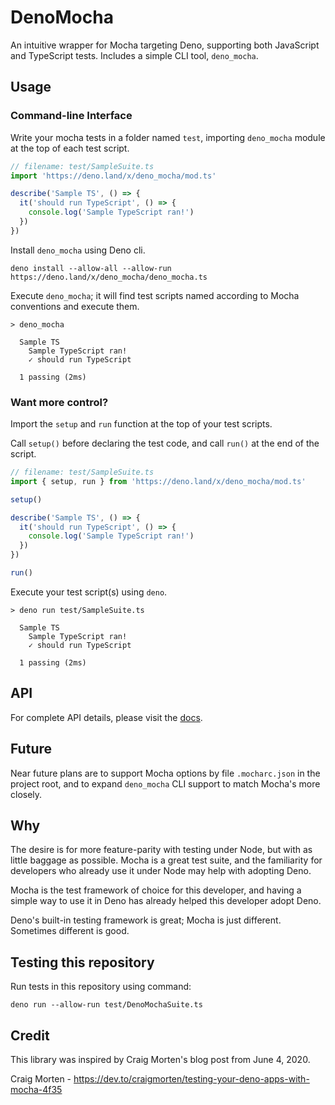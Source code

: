 # DenoMocha

An intuitive wrapper for Mocha targeting Deno, supporting both JavaScript and TypeScript tests. Includes a simple CLI tool, `deno_mocha`.

## Usage

### Command-line Interface

Write your mocha tests in a folder named `test`, importing `deno_mocha` module at the top of each test script.
```TypeScript
// filename: test/SampleSuite.ts
import 'https://deno.land/x/deno_mocha/mod.ts'

describe('Sample TS', () => {
  it('should run TypeScript', () => {
    console.log('Sample TypeScript ran!')
  })
})
```

Install `deno_mocha` using Deno cli.
```shell
deno install --allow-all --allow-run https://deno.land/x/deno_mocha/deno_mocha.ts
```

Execute `deno_mocha`; it will find test scripts named according to Mocha conventions and execute them.
```shell
> deno_mocha

  Sample TS
    Sample TypeScript ran!
    ✓ should run TypeScript

  1 passing (2ms)
```

### Want more control?

Import the `setup` and `run` function at the top of your test scripts.

Call `setup()` before declaring the test code, and call `run()` at the end of the script.
```TypeScript
// filename: test/SampleSuite.ts
import { setup, run } from 'https://deno.land/x/deno_mocha/mod.ts'

setup()

describe('Sample TS', () => {
  it('should run TypeScript', () => {
    console.log('Sample TypeScript ran!')
  })
})

run()
```

Execute your test script(s) using `deno`.
```shell
> deno run test/SampleSuite.ts

  Sample TS
    Sample TypeScript ran!
    ✓ should run TypeScript

  1 passing (2ms)
```

## API

For complete API details, please visit the [docs](https://ahuggins-nhs.github.io/deno_mocha/globals.html).

## Future

Near future plans are to support Mocha options by file `.mocharc.json` in the project root, and to expand `deno_mocha` CLI support to match Mocha's more closely.

## Why

The desire is for more feature-parity with testing under Node, but with as little baggage as possible. Mocha is a great test suite, and the familiarity for developers who already use it under Node may help with adopting Deno.

Mocha is the test framework of choice for this developer, and having a simple way to use it in Deno has already helped this developer adopt Deno.

Deno's built-in testing framework is great; Mocha is just different. Sometimes different is good.

## Testing this repository

Run tests in this repository using command:

```shell
deno run --allow-run test/DenoMochaSuite.ts
```

## Credit

This library was inspired by Craig Morten's blog post from June 4, 2020.

Craig Morten - https://dev.to/craigmorten/testing-your-deno-apps-with-mocha-4f35
